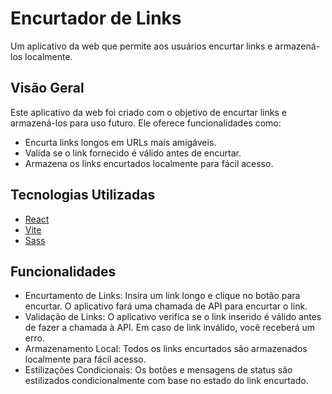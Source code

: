 # Encurtador de Links

Um aplicativo da web que permite aos usuários encurtar links e armazená-los localmente.

## Visão Geral

Este aplicativo da web foi criado com o objetivo de encurtar links e armazená-los para uso futuro. Ele oferece funcionalidades como:

- Encurta links longos em URLs mais amigáveis.
- Valida se o link fornecido é válido antes de encurtar.
- Armazena os links encurtados localmente para fácil acesso.

## Tecnologias Utilizadas

- [React](https://reactjs.org/)
- [Vite](https://vitejs.dev/)
- [Sass](https://sass-lang.com/)

## Funcionalidades

- Encurtamento de Links: Insira um link longo e clique no botão para encurtar. O aplicativo fará uma chamada de API para encurtar o link.
- Validação de Links: O aplicativo verifica se o link inserido é válido antes de fazer a chamada à API. Em caso de link inválido, você receberá um erro.
- Armazenamento Local: Todos os links encurtados são armazenados localmente para fácil acesso.
- Estilizações Condicionais: Os botões e mensagens de status são estilizados condicionalmente com base no estado do link encurtado.
